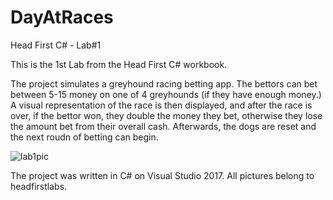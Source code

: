 # DayAtRaces
Head First C# - Lab#1 

This is the 1st Lab from the Head First C# workbook.

The project simulates a greyhound racing betting app. The bettors can bet between 5-15 money on one of 4 greyhounds (if they have enough money.) A visual representation of the race is then displayed, and after the race is over, if the bettor won, they double the money they bet, otherwise they lose the amount bet from their overall cash. Afterwards, the dogs are reset and the next roudn of betting can begin. 


![lab1pic](https://user-images.githubusercontent.com/24542182/57030182-d7bf0080-6c3b-11e9-92a5-0fe584f46459.png)

The project was written in C# on Visual Studio 2017.
All pictures belong to headfirstlabs.
